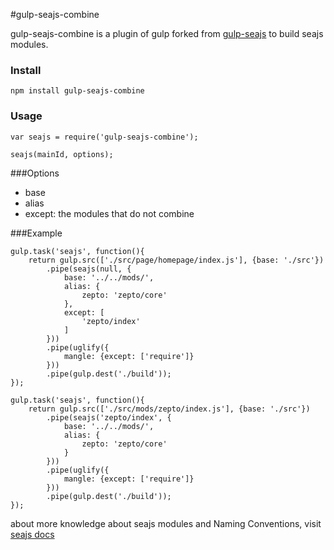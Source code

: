 #gulp-seajs-combine

gulp-seajs-combine is a plugin of gulp forked from [gulp-seajs](https://github.com/teamrun/gulp-seajs) to build seajs modules.


### Install
    
    npm install gulp-seajs-combine
    
### Usage

    var seajs = require('gulp-seajs-combine');
    
    seajs(mainId, options);
    
###Options
   - base
   - alias
   - except: the modules that do not combine
    
###Example

    gulp.task('seajs', function(){
        return gulp.src(['./src/page/homepage/index.js'], {base: './src'})
            .pipe(seajs(null, {
                base: '../../mods/',
                alias: {
                    zepto: 'zepto/core'
                },
                except: [
                    'zepto/index'
                ]
            }))
            .pipe(uglify({
                mangle: {except: ['require']}
            }))
            .pipe(gulp.dest('./build'));
    });
    
    gulp.task('seajs', function(){
        return gulp.src(['./src/mods/zepto/index.js'], {base: './src'})
            .pipe(seajs('zepto/index', {
                base: '../../mods/',
                alias: {
                    zepto: 'zepto/core'
                }
            }))
            .pipe(uglify({
                mangle: {except: ['require']}
            }))
            .pipe(gulp.dest('./build'));
    });
    
about more knowledge about seajs modules and Naming Conventions, visit [seajs docs](http://seajs.org/docs/#docs)